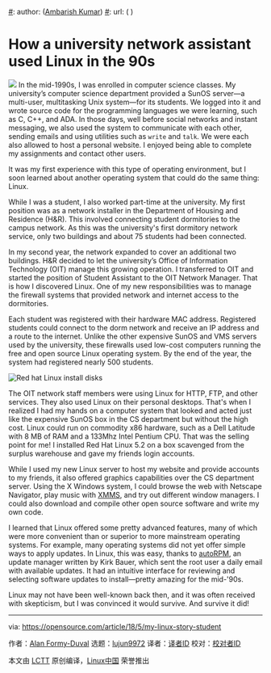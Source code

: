 [#]: collector: (lujun9972)
[#]: translator: (geekpi)
[#]: reviewer: ( )
[#]: publisher: ( )
[#]: subject: (Easily Fund Open Source Projects With These Platforms)
[#]: via: (https://itsfoss.com/open-source-funding-platforms/)
[#]: author: ([Ambarish Kumar](https://itsfoss.com/author/ambarish/))
[#]: url: ( )

How a university network assistant used Linux in the 90s
======
![](https://opensource.com/sites/default/files/styles/image-full-size/public/lead-images/moneyrecycle_520x292.png?itok=SAaIziNr)
In the mid-1990s, I was enrolled in computer science classes. My university’s computer science department provided a SunOS server—a multi-user, multitasking Unix system—for its students. We logged into it and wrote source code for the programming languages we were learning, such as C, C++, and ADA. In those days, well before social networks and instant messaging, we also used the system to communicate with each other, sending emails and using utilities such as `write` and `talk`. We were each also allowed to host a personal website. I enjoyed being able to complete my assignments and contact other users.

It was my first experience with this type of operating environment, but I soon learned about another operating system that could do the same thing: Linux.

While I was a student, I also worked part-time at the university. My first position was as a network installer in the Department of Housing and Residence (H&R). This involved connecting student dormitories to the campus network. As this was the university's first dormitory network service, only two buildings and about 75 students had been connected.

In my second year, the network expanded to cover an additional two buildings. H&R decided to let the university’s Office of Information Technology (OIT) manage this growing operation. I transferred to OIT and started the position of Student Assistant to the OIT Network Manager. That is how I discovered Linux. One of my new responsibilities was to manage the firewall systems that provided network and internet access to the dormitories.

Each student was registered with their hardware MAC address. Registered students could connect to the dorm network and receive an IP address and a route to the internet. Unlike the other expensive SunOS and VMS servers used by the university, these firewalls used low-cost computers running the free and open source Linux operating system. By the end of the year, the system had registered nearly 500 students.

![Red hat Linux install disks][1]

The OIT network staff members were using Linux for HTTP, FTP, and other services. They also used Linux on their personal desktops. That's when I realized I had my hands on a computer system that looked and acted just like the expensive SunOS box in the CS department but without the high cost. Linux could run on commodity x86 hardware, such as a Dell Latitude with 8 MB of RAM and a 133Mhz Intel Pentium CPU. That was the selling point for me! I installed Red Hat Linux 5.2 on a box scavenged from the surplus warehouse and gave my friends login accounts.

While I used my new Linux server to host my website and provide accounts to my friends, it also offered graphics capabilities over the CS department server. Using the X Windows system, I could browse the web with Netscape Navigator, play music with [XMMS][2], and try out different window managers. I could also download and compile other open source software and write my own code.

I learned that Linux offered some pretty advanced features, many of which were more convenient than or superior to more mainstream operating systems. For example, many operating systems did not yet offer simple ways to apply updates. In Linux, this was easy, thanks to [autoRPM][3], an update manager written by Kirk Bauer, which sent the root user a daily email with available updates. It had an intuitive interface for reviewing and selecting software updates to install—pretty amazing for the mid-'90s.

Linux may not have been well-known back then, and it was often received with skepticism, but I was convinced it would survive. And survive it did!

--------------------------------------------------------------------------------

via: https://opensource.com/article/18/5/my-linux-story-student

作者：[Alan Formy-Duval][a]
选题：[lujun9972](https://github.com/lujun9972)
译者：[译者ID](https://github.com/译者ID)
校对：[校对者ID](https://github.com/校对者ID)

本文由 [LCTT](https://github.com/LCTT/TranslateProject) 原创编译，[Linux中国](https://linux.cn/) 荣誉推出

[a]:https://opensource.com/users/alanfdoss
[1]:https://opensource.com/sites/default/files/styles/panopoly_image_original/public/images/life-uploads/red_hat_linux_install_disks.png?itok=VSw6Cke9 (Red hat Linux install disks)
[2]:http://www.xmms.org/
[3]:http://www.ccp14.ac.uk/solution/linux/autorpm_redhat7_3.html

